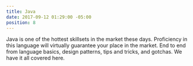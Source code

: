 ```yaml
---
title: Java
date: 2017-09-12 01:29:00 -05:00
position: 8
---
```


Java is one of the hottest skillsets in the market these days. Proficiency in this language will virtually guarantee your place in the market. End to end from language basics, design patterns, tips and tricks, and gotchas. We have it all covered here.